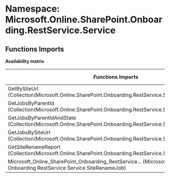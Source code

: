 # Namespace: Microsoft.Online.SharePoint.Onboarding.RestService.Service

## Functions Imports

**Availability matrix**

Functions Imports | SPO | SP 2019 | SP 2016 | SP 2013
----------|-----|---------|---------|--------
GetBySiteUrl (Collection(Microsoft.Online.SharePoint.Onboarding.RestService.Service.SiteRenameJob)) | ✅ | ❌ | ❌ | ❌
GetJobsByParentId (Collection(Microsoft.Online.SharePoint.Onboarding.RestService.Service.SiteRenameJob)) | ✅ | ❌ | ❌ | ❌
GetJobsByParentIdAndState (Collection(Microsoft.Online.SharePoint.Onboarding.RestService.Service.SiteRenameJob)) | ✅ | ❌ | ❌ | ❌
GetJobsBySiteUrl (Collection(Microsoft.Online.SharePoint.Onboarding.RestService.Service.SiteRenameJob)) | ✅ | ❌ | ❌ | ❌
GetSiteRenameReport (Collection(Microsoft.Online.SharePoint.Onboarding.RestService.Service.SiteRenameJob)) | ✅ | ❌ | ❌ | ❌
<span title="Microsoft_Online_SharePoint_Onboarding_RestService_Service_SiteRenameJob">Microsoft_Online_SharePoint_Onboarding_RestService...</span> (Microsoft Online SharePoint Onboarding RestService Service SiteRenameJob) | ✅ | ❌ | ❌ | ❌
